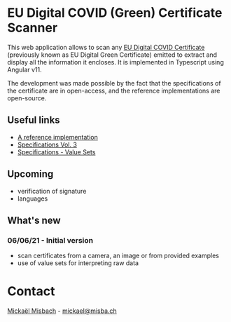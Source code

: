 # EU Digital COVID (Green) Certificate Scanner
This web application allows to scan any
[EU Digital COVID Certificate](https://ec.europa.eu/info/live-work-travel-eu/coronavirus-response/safe-covid-19-vaccines-europeans/eu-digital-covid-certificate_en)
(previously known as EU Digital Green Certificate) emitted to extract and display all the information it encloses. It is implemented in Typescript using Angular v11.

The development was made possible by the fact that the specifications of the certificate are in open-access, and the reference implementations are open-source.

## Useful links
- [A reference implementation](https://github.com/ehn-digital-green-development/ehn-sign-verify-javascript-trivial/blob/main/cose_verify.js)
- [Specifications Vol. 3](https://ec.europa.eu/health/sites/default/files/ehealth/docs/digital-green-certificates_v3_en.pdf)
- [Specifications - Value Sets](https://ec.europa.eu/health/sites/default/files/ehealth/docs/digital-green-certificates_dt-specifications_en.pdf)

## Upcoming
- verification of signature
- languages

## What's new
### 06/06/21 - Initial version 
- scan certificates from a camera, an image or from provided examples
- use of value sets for interpreting raw data

# Contact
[Mickaël Misbach](https://github.com/mickmis) - [mickael@misba.ch](mailto:mickael@misba.ch)
